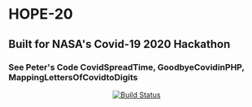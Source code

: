 # HOPE-20  
## Built for NASA's Covid-19 2020 Hackathon
### See Peter's Code CovidSpreadTime, GoodbyeCovidinPHP, MappingLettersOfCovidtoDigits
<p align="center">
<a href="https://travis-ci.com/sunnytreesoftware/HOPE-20"><img src="https://travis-ci.com/sunnytreesoftware/HOPE-20.svg?branch=master" alt="Build Status"></a>
</p>
